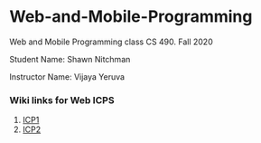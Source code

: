 # Web-and-Mobile-Programming
Web and Mobile Programming class CS 490. Fall 2020

Student Name: Shawn Nitchman 

Instructor Name: Vijaya Yeruva 

### Wiki links for Web ICPS
1. [ICP1](https://github.com/Shawn-Nitchman/Web-and-Mobile-Programming/tree/master/Web%20Programming/ICP1) 
2. [ICP2](https://github.com/Shawn-Nitchman/Web-and-Mobile-Programming/tree/master/Web%20Programming/ICP2)
